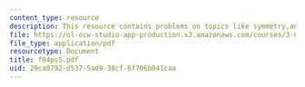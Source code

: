 ```yaml
---
content_type: resource
description: This resource contains problems on topics like symmetry,and tensor quantities.
file: https://ol-ocw-studio-app-production.s3.amazonaws.com/courses/3-012-fundamentals-of-materials-science-fall-2005/29ca0792d5375ad938cf6f706b041caa_f04ps5.pdf
file_type: application/pdf
resourcetype: Document
title: f04ps5.pdf
uid: 29ca0792-d537-5ad9-38cf-6f706b041caa
---
```

